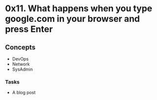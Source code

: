 # 0x11. What happens when you type google.com in your browser and press Enter

## Concepts
- DevOps
- Network
- SysAdmin

### Tasks

- A blog post
